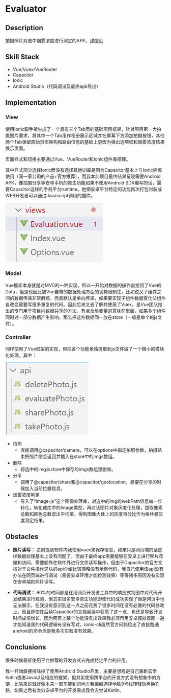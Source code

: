 # Evaluator

## Description

拍摄照片对图中烟雾浓度进行测定的APP。[详情见](https://github.com/LimboDzz/Evaluator/blob/master/%E8%AF%BE%E8%AE%BE%E8%A6%81%E6%B1%82-%E9%BB%91%E5%BA%A6.docx)

## Skill Stack
- Vue/Vuex/VueRouter
- Capacitor
- Ionic
- Android Studio（代码调试及最终apk导出）

## Implementation

### View

使用Ionic脚手架生成了一个具有三个Tab页的基础项目框架，针对项目第一大拍摄照片需求，将其中一个Tab用作相册展示区域并在屏幕下方添加拍摄按钮，其他两个Tab保留原始页面架构和路由信息的基础上更改为弹出选项框和烟雾浓度结果展示页面。

页面样式和切换主要通过Vue、VueRouter和Ionic组件库搭建。

其中样式部分选择Ionic而没有选择其他UI库是因为Capacitor基本上与Ionic捆绑使用（同一家公司的产品+官方推荐），而我本此项目最终结果呈现需要Android APK，像拍摄分享等安卓手机的原生功能如果不使用Android SDK编写的话，需要Capacitor这样的手机平台runtime，他把安卓平台特定的功能再次打包封装成WEB开发者可以通过Javascript调用的插件。

![image-20211123184650990](image-20211123184650990.png)

### Model

Vue框架本身就是对MVC的一种实现，所以一开始对数据的操作直接用了Vue的Data，但是也因此被Vue自带的数据处理方面的劣势限制住，比如说父子组件之间的数据传递非常麻烦，而且默认是单向传递，如果要实现子组件数据变化父组件自改变需要写很多重复的代码。因此后来又去了解并使用了Vuex，是Vue团队推出的专门用于项目内数据共享的方法，有点全局变量的意味在里面，如果多个组件同时对一部分数据产生影响，那么把这些数据同一放在store（一般是单个的js文件）。

### Controller

同样使用了Vue框架的实现，但把各个功能单独提取到js文件做了一个微小的模块化处理。其中：

![image-20211123191647779](image-20211123191647779.png)

- 拍照
  - 直接调用@capacitor/camera，可以在options中指定拍照参数，拍摄结束把照片信息返回并插入在store中的imgs数组。
- 删除
  - 将选中的img从store中保存的imgs数组里删除。
- 分享
  - 调用了@capacitor/share和@capacitor/geolocation，想要在分享的时候加入当前位置信息。
- 烟雾浓度判定
  - 导入了“image-js”这个图像处理库，对选中的img的webPath信息做一步转化，转化成库中的Image类型，再对该图片对象灰度化处理，提取像素总数和颜色总数求出平均值，得到图像大体上的灰度百分比作为格林曼灰度测定结果。

## Obstacles

- **照片读写：** 之前提到软件内我使用vuex来保存信息，如果只是网页端的话这样数据处理基本上没有问题了，但由于最终app需要能够在安卓上进行照片存储和访问，需要额外在软件外进行文件读写操作，但由于Capacitor的官方文档对于文件操作这块的api介绍比较简略没有示例代码，我自己使用该api没有办法在网页端进行调试（需要安卓环境才能检测效果）等等诸多原因没有实现在安卓端的照片读写。

- **代码调试：** 90%的时间都是在用网页开发者工具中的响应式视图中对代码开发结果进行观测，但其实很多安卓原生功能即使代码成功实现了但是网页中也无法展示，在我没有意识到这一点之前花费了很多时间在没有必要的代码修改上，而且即使在后续Capacitor的文档阅读中获悉了这一点，也还是导致开发时间成倍增长，因为网页上某个功能没有出效果我必须再用安卓模拟器跑一遍才能知道我的代码逻辑有没有写对。Ionic-cli虽然官方问档给出了直接跑通android的命令但是我多次实验没有效果。

## Conclusions

很多时候最好使用平台推荐的开发方式去完成特定平台的应用。

我一开始直接排除掉了使用Android Studio开发，主要是想规避自己重新去学Kotlin或者Java以及相应的框架，但其实使用跨平台的开发方式没有想象中的方便，比喻来说就好像本来一部车能到的地方我偏偏选择地铁9号线转轻轨再换11路，如果之后有类似安卓平台的开发需求我会去尝试Kotlin。